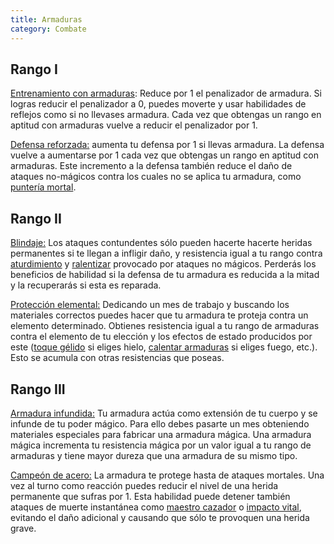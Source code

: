 ```yaml
---
title: Armaduras
category: Combate
---
```


## Rango I

<u>Entrenamiento con armaduras</u>: Reduce por 1 el penalizador de armadura. Si logras reducir el penalizador a 0, puedes moverte y usar habilidades de reflejos como si no llevases armadura. Cada vez que obtengas un rango en aptitud con armaduras vuelve a reducir el penalizador por 1.

<u>Defensa reforzada:</u> aumenta tu defensa por 1 si llevas armadura. La defensa vuelve a aumentarse por 1 cada vez que obtengas un rango en aptitud con armaduras. Este incremento a la defensa también reduce el daño de ataques no-mágicos contra los cuales no se aplica tu armadura, como [puntería mortal](https://raldamain.com/rules/Rangos/Armas/arcos.html#rango-i).

## Rango II

<u>Blindaje:</u> Los ataques contundentes sólo pueden hacerte hacerte heridas permanentes si te llegan a infligir daño, y resistencia igual a tu rango contra [aturdimiento](https://raldamain.com/rules/Reglas%20principales/Efectos%20de%20estado.html#aturdida) y [ralentizar](https://raldamain.com/rules/Reglas%20principales/Efectos%20de%20estado.html#ralentizada) provocado por ataques no mágicos. Perderás los beneficios de habilidad si la defensa de tu armadura es reducida a la mitad y la recuperarás si esta es reparada.

<u>Protección elemental:</u> Dedicando un mes de trabajo y buscando los materiales correctos puedes hacer que tu armadura te proteja contra un elemento determinado. Obtienes resistencia igual a tu rango de armaduras contra el elemento de tu elección y los efectos de estado producidos por este ([toque gélido](https://raldamain.com/rules/Rangos/Ascendencias/ascendencia%20boreal.html#rango-i) si eliges hielo, [calentar armaduras](https://raldamain.com/rules/Rangos/Ascendencias/ascendencia%20de%20fuego.html) si eliges fuego, etc.). Esto se acumula con otras resistencias que poseas.

## Rango III

<u>Armadura infundida:</u> Tu armadura actúa como extensión de tu cuerpo y se infunde de tu poder mágico. Para ello debes pasarte un mes obteniendo materiales especiales para fabricar una armadura mágica. Una armadura mágica incrementa tu resistencia mágica por un valor igual a tu rango de armaduras y tiene mayor dureza que una armadura de su mismo tipo.

<u>Campeón de acero:</u> La armadura te protege hasta de ataques mortales. Una vez al turno como reacción puedes reducir el nivel de una herida permanente que sufras por 1. Esta habilidad puede detener también ataques de muerte instantánea como [maestro cazador](https://raldamain.com/rules/Rangos/Combate/rastrear.html#rango-v) o [impacto vital](https://raldamain.com/rules/Rangos/Armas/arcos.html#rango-v), evitando el daño adicional y causando que sólo te provoquen una herida grave.